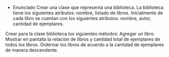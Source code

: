 - Enunciado
Crear una clase que representa una biblioteca. La biblioteca tiene los siguientes atributos: nombre, listado de libros. Inicialmente de cada libro se cuentan con los siguientes atributos: nombre, autor, cantidad de ejemplares.

Crear para la clase biblioteca los siguientes métodos:
Agregar un libro.
Mostrar en pantalla la relación de libros y cantidad total de ejemplares de todos los libros.
Ordernar los libros de acuerdo a la cantidad de ejemplares de manera descendente. 